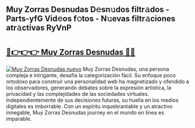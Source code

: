 ## Muy Zorras Desnudas D𝚎sn𝚞dos filtr𝚊dos - Parts-yfG Vid𝚎os f𝚘tos - N𝚞evas filtr𝚊ciones atr𝚊ctivas RyVnP

# <h2><a href="http://mb2ueg.tromn.icu/?c=Muy+Zorras+Desnudas">🔗👉👉👉 Muy Zorras Desnudas 🔗🔗</a></h2>

[![Muy Zorras Desnudas nuevo](https://i.imgur.com/pEAQMta.gif)](http://mb2ueg.tromn.icu/?c=Muy+Zorras+Desnudas)
Muy Zorras Desnudas, una persona compleja e intrigante, desafía la categorización fácil. Su enfoque poco ortodoxo para construir una personalidad web ha magnetizado y ofendido a los observadores, generando debates sobre la expresión artística, la privacidad y las complejidades de las sociedades virtuales. Independientemente de sus decisiones futuras, su huella en los medios digitales es imborrable. Con un espíritu inquebrantable y un atractivo innegable, Muy Zorras Desnudas journey en el mundo en línea es imparable.
